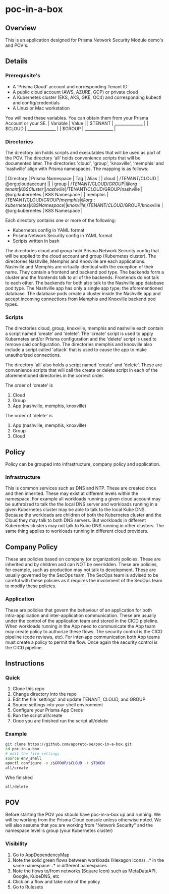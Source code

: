 # poc-in-a-box

## Overview
This is an application designed for Prisma Network Security Module demo's and POV's.

## Details

### Prerequisite's
* A 'Prisma Cloud' account and corresponding Tenant ID
* A public cloud account (AWS, AZURE, GCP) or private cloud
* A Kubernetes cluster (EKS, AKS, GKE, OC4) and corresponding kubectl and config/credentials
* A Linux or Mac workstation

You will need these variables. You can obtain them from your Prisma Account or your SE.
| Variable | Value |
| $TENANT | ______________ |
| $CLOUD  | ______________ |
| $GROUP  | ______________ |

### Directories
The directory bin holds scripts and executables that will be used as part of the POV. The directory 'all' holds convenience scripts that will be documented later. The directories 'cloud', 'group', 'knoxville', 'memphis' and 'nashville' align with Prisma namespaces. The mapping is as follows:

| Directory | Prisma Namespace | Tag | Alias |
| cloud | /$TENANT/$CLOUD | @org:cloudaccount ||
| group | /$TENANT/$CLOUD/$GROUP | @org:tenant | K8S Cluster |
| nashville | /$TENANT/$CLOUD/$GROUP/nashville | @org:kubernetes | K8S Namespace |
| memphis | /$TENANT/$CLOUD/$GROUP/memphis | @org:kubernetes | K8S Namespace |
| knoxville | /$TENANT/$CLOUD/$GROUP/knoxville | @org:kubernetes | K8S Namespace |

Each directory contains one or more of the following:
* Kubernetes config in YAML format
* Prisma Network Security config in YAML format
* Scripts written in bash

The directories cloud and group hold Prisma Network Security config that will be applied to the cloud account and group (Kubernetes cluster). The directories Nashville, Memphis and Knoxville are each applications. Nashville and Memphis are virtually identical with the exception of their name. They contain a frontend and backend pod type. The backends form a cluster and the frontends talk to all of the backends. Frontends do not talk to each other. The backends for both also talk to the Nashville app database pod type. The Nashville app has only a single app type; the aforementioned database. The database pods create a cluster inside the Nashville app and accept incoming connections from Memphis and Knoxville backend pod types.

### Scripts
The directories cloud, group, knoxville, memphis and nashville each contain a script named 'create' and 'delete'. The 'create' script is used to apply Kubernetes and/or Prisma configuration and the 'delete' script is used to remove said configuration. The directories memphis and knoxville also include a script called 'attack' that is used to cause the app to make unauthorized connections.

The directory 'all' also holds a script named 'create' and 'delete'. These are convenience scripts that will call the create or delete script in each of the aforementioned directories in the correct order. 

The order of 'create' is
1. Cloud
1. Group
1. App (nashville, memphis, knoxville)

The order of 'delete' is
1. App (nashville, memphis, knoxville)
1. Group
1. Cloud

## Policy

Policy can be grouped into infrastructure, company policy and application. 

### Infrastructure
This is common services such as DNS and NTP. These are created once and then inherited. These may exist at different levels within the namespace. For example all workloads running a given cloud account may be authroized to talk the the local DNS server and workloads running in a given Kubernetes cluster may be able to talk to the local Kube DNS. Because the workloads are children of both the Kubernetes cluster and the Cloud they may talk to both DNS servers. But workloads in different Kubernetes clusters may not talk to Kube DNS running in other clusters. The same thing applies to workloads running in different cloud providers.

## Company Policy
These are policies based on company (or organization) policies. These are inherited and by children and can NOT be overridden. These are policies, for example, such as production may not talk to development. These are usually governed by the SecOps team. The SecOps team is advised to be careful with these policies as it requires the involvment of the SecOps team to modify these policies.

### Application
These are policies that govern the behaviour of an application for both intra-application and inter-application communication. These are usually under the control of the application team and stored in the CICD pipleline. When workloads running in the App need to communicate the App team may create policy to authorize these flows. The security control is the CICD pipeline (code reviews, etc). For inter-app communication both App teams must create a policy to permit the flow. Once again the security control is the CICD pipeline.

## Instructions

### Quick

1. Clone this repo
1. Change directory into the repo
1. Edit the file 'settings' and update TENANT, CLOUD, and GROUP
1. Source settings into your shell environment
1. Configure your Prisma App Creds
1. Run the script all/create
1. Once you are finished run the script all/delete

### Example
```bash
git clone https://github.com/aporeto-se/poc-in-a-box.git
cd poc-in-a-box
# edit the file settings
source env_shell
apoctl configure -n /$GROUP/$CLOUD -t $TOKEN
all/create
```

Whe finished
```bash
all/delete
```

## POV
Before starting the POV you should have poc-in-a-box up and running. We will be working from the Prisma Cloud console unless otherwise noted. We will also assume that you are working from "Network Security" and the namespace level is group (your Kubernetes cluster)

### Visibility

1. Go to AppDependencyMap
1. Note the solid green flows between workloads (Hexagon Icons)
..* in the same namespace
..* in different namespaces
1. Note the flows to/from networks (Square Icon) such as MetaDataAPI, Google, KubeDNS, etc
1. Click on a flow and take note of the policy
1. Go to Rulesets


